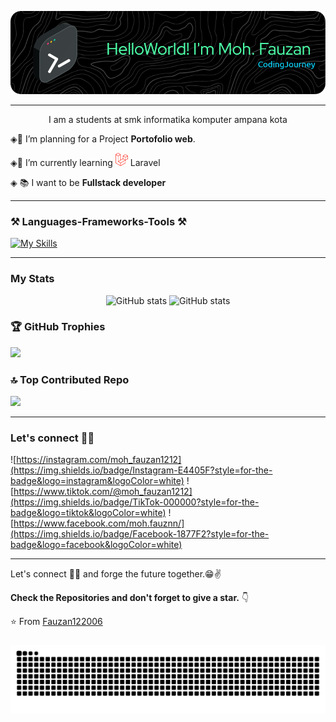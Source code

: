 
  ![Fauzan](asset/github-header-image.png)  

---

<p align="center">I am a students at smk informatika komputer ampana kota</p>
 
 ◈🔭 I’m planning for a Project **Portofolio web**.

 ◈🌱 I’m currently learning <img src="/asset/laravel.png" style="width: 20px;"> Laravel

 ◈ :books: I want to be **Fullstack developer**


---


### ⚒ Languages-Frameworks-Tools ⚒

[![My Skills](https://skillicons.dev/icons?i=html,css,tailwind,vscode,php,cloudflare,bootstrap&perline=8)](https://skillicons.dev)

---
### My Stats

<div align="center">
  
![GitHub stats](https://github-readme-stats.vercel.app/api?username=Fauzan122006&show_icons=true&theme=tokyonight)
![GitHub stats](https://github-readme-stats.vercel.app/api/top-langs/?username=Fauzan122006&layout=compact&theme=tokyonight&size_weight=0.5&count_weight=0.5)

</div>


### 🏆 GitHub Trophies
![](https://github-profile-trophy.vercel.app/?username=Fauzan122006&theme=tokyonight&no-frame=false&no-bg=false&margin-w=4)

### 🔝 Top Contributed Repo
![](https://github-contributor-stats.vercel.app/api?username=Fauzan122006&limit=5&theme=dark&combine_all_yearly_contributions=true)

---

### Let's connect 👨‍💻
![https://instagram.com/moh_fauzan1212](https://img.shields.io/badge/Instagram-E4405F?style=for-the-badge&logo=instagram&logoColor=white) ![https://www.tiktok.com/@moh_fauzan1212](https://img.shields.io/badge/TikTok-000000?style=for-the-badge&logo=tiktok&logoColor=white) ![https://www.facebook.com/moh.fauznn/](https://img.shields.io/badge/Facebook-1877F2?style=for-the-badge&logo=facebook&logoColor=white)



---

Let's connect 👨‍💻 and forge the future together.😁✌

**Check the Repositories and don't forget to give a star.** 👇

:star: From [Fauzan122006](https://github.com/Fauzan122006)


###

<img src="https://raw.githubusercontent.com/Fauzan122006/Fauzan122006/output/snake.svg" alt="Snake animation" />

###
